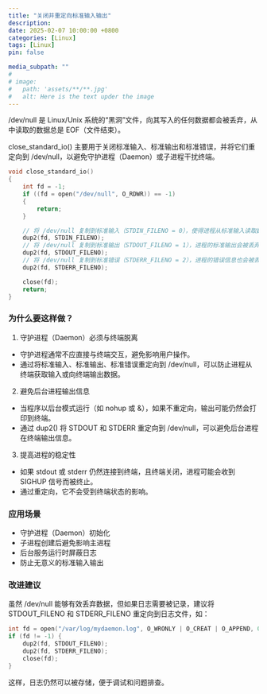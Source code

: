 ```yaml
---
title: "关闭并重定向标准输入输出"
description: 
date: 2025-02-07 10:00:00 +0800
categories: [Linux]
tags: [Linux]
pin: false

media_subpath: ""
#
# image:
#   path: 'assets/**/**.jpg'
#   alt: Here is the text upder the image
---
```


/dev/null 是 Linux/Unix 系统的“黑洞”文件，向其写入的任何数据都会被丢弃，从中读取的数据总是 EOF（文件结束）。

close_standard_io() 主要用于关闭标准输入、标准输出和标准错误，并将它们重定向到 /dev/null，以避免守护进程（Daemon）或子进程干扰终端。

```C
void close_standard_io()
{
    int fd = -1;
    if ((fd = open("/dev/null", O_RDWR)) == -1) 
    {
        return;
    }

    // 将 /dev/null 复制到标准输入（STDIN_FILENO = 0），使得进程从标准输入读取数据时，只会读取到 /dev/null，即不会有输入。
    dup2(fd, STDIN_FILENO); 
    // 将 /dev/null 复制到标准输出（STDOUT_FILENO = 1），进程的标准输出会被丢弃，不会显示在终端上。
    dup2(fd, STDOUT_FILENO);
    // 将 /dev/null 复制到标准错误（STDERR_FILENO = 2），进程的错误信息也会被丢弃，不会显示在终端上。
    dup2(fd, STDERR_FILENO);

    close(fd);
    return;
}
```

### 为什么要这样做？
1. 守护进程（Daemon）必须与终端脱离
- 守护进程通常不应直接与终端交互，避免影响用户操作。
- 通过将标准输入、标准输出、标准错误重定向到 /dev/null，可以防止进程从终端获取输入或向终端输出数据。
2. 避免后台进程输出信息
- 当程序以后台模式运行（如 nohup 或 &），如果不重定向，输出可能仍然会打印到终端。
- 通过 dup2() 将 STDOUT 和 STDERR 重定向到 /dev/null，可以避免后台进程在终端输出信息。
3. 提高进程的稳定性
- 如果 stdout 或 stderr 仍然连接到终端，且终端关闭，进程可能会收到 SIGHUP 信号而被终止。
- 通过重定向，它不会受到终端状态的影响。

### 应用场景
- 守护进程（Daemon）初始化
- 子进程创建后避免影响主进程
- 后台服务运行时屏蔽日志
- 防止无意义的标准输入输出

### 改进建议
虽然 /dev/null 能够有效丢弃数据，但如果日志需要被记录，建议将 STDOUT_FILENO 和 STDERR_FILENO 重定向到日志文件，如：

```c
int fd = open("/var/log/mydaemon.log", O_WRONLY | O_CREAT | O_APPEND, 0644);
if (fd != -1) {
    dup2(fd, STDOUT_FILENO);
    dup2(fd, STDERR_FILENO);
    close(fd);
}
```
这样，日志仍然可以被存储，便于调试和问题排查。
